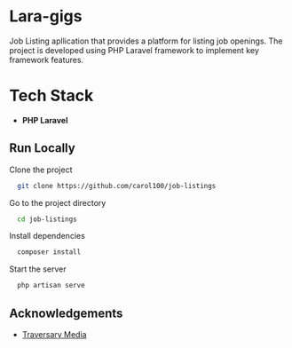 # Lara-gigs

Job Listing apllication that provides a platform for listing job openings.
The project is developed using PHP Laravel framework to implement key framework features.

# Tech Stack

- **PHP Laravel**

## Run Locally

Clone the project

```bash
  git clone https://github.com/carol100/job-listings
```

Go to the project directory

```bash
  cd job-listings
```

Install dependencies

```bash
  composer install
```

Start the server

```bash
  php artisan serve
```

## Acknowledgements

- [Traversary Media](https://github.com/bradtraversy/laragigs)
